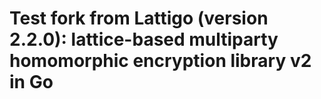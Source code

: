 # Test fork from Lattigo (version 2.2.0): lattice-based multiparty homomorphic encryption library v2 in Go
